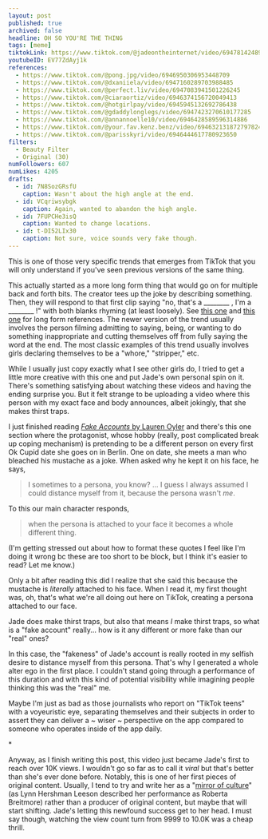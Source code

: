 ```yaml
---
layout: post
published: true
archived: false
headline: OH SO YOU'RE THE THING
tags: [meme]
tiktokLink: https://www.tiktok.com/@jadeontheinternet/video/6947814248915553542
youtubeID: EV77ZdAyj1k
references:
  - https://www.tiktok.com/@pong.jpg/video/6946950306953448709
  - https://www.tiktok.com/@dxaniiela/video/6947160289703988485
  - https://www.tiktok.com/@perfect.liv/video/6947083941501226245
  - https://www.tiktok.com/@ciaraortiz/video/6946374156720049413
  - https://www.tiktok.com/@hotgirlpay/video/6945945132692786438
  - https://www.tiktok.com/@gdaddylonglegs/video/6947423270610177285
  - https://www.tiktok.com/@annannoelle10/video/6946428589596314886
  - https://www.tiktok.com/@your.fav.kenz.benz/video/6946321318727978246
  - https://www.tiktok.com/@parisskyri/video/6946444617780923650
filters:
  - Beauty Filter
  - Original (30)
numFollowers: 607
numLikes: 4205
drafts: 
  - id: 7N8SozGRsfU
    caption: Wasn't about the high angle at the end.
  - id: VCqriwsybgk
    caption: Again, wanted to abandon the high angle.
  - id: 7FUPCHe3isQ
    caption: Wanted to change locations.
  - id: t-DI52LIx30
    caption: Not sure, voice sounds very fake though.
---
```


This is one of those very specific trends that emerges from TikTok that you will only understand if you've seen previous versions of the same thing.

This actually started as a more long form thing that would go on for multiple back and forth bits. The creator tees up the joke by describing something. Then, they will respond to that first clip saying "no, that's a \________ , I'm a \________ !" with both blanks rhyming (at least loosely). See [this one](https://www.tiktok.com/@naomifleischhhh/video/6939293623162817798) and [this one](https://www.tiktok.com/@itssissysheridan/video/6941789643503406342) for long form references. The newer version of the trend usually involves the person filming admitting to saying, being, or wanting to do something inappropriate and cutting themselves off from fully saying the word at the end. The most classic examples of this trend usually involves girls declaring themselves to be a "whore," "stripper," etc. 

While I usually just copy exactly what I see other girls do, I tried to get a little more creative with this one and put Jade's own personal spin on it. There's something satisfying about watching these videos and having the ending surprise you. But it felt strange to be uploading a video where this person with my exact face and body announces, albeit jokingly, that she makes thirst traps. 

I just finished reading [*Fake Accounts* by Lauren Oyler](https://www.goodreads.com/en/book/show/45732027) and there's this one section where the protagonist, whose hobby (really, post complicated break up coping mechanism) is pretending to be a different person on every first Ok Cupid date she goes on in Berlin. One on date, she meets a man who bleached his mustache as a joke. When asked why he kept it on his face, he says, 
> I sometimes to a persona, you know? ... I guess I always assumed I could distance myself from it, because the persona wasn't *me*.

To this our main character responds,

> when the persona is attached to your face it becomes a whole different thing.

(I'm getting stressed out about how to format these quotes I feel like I'm doing it wrong bc these are too short to be block, but I think it's easier to read? Let me know.) 

Only a bit after reading this did I realize that she said this because the mustache is *literally* attached to his face. When I read it, my first thought was, oh, that's what we're all doing out here on TikTok, creating a persona attached to our face.

Jade does make thirst traps, but also that means *I* make thirst traps, so what is a "fake account" really... how is it any different or more fake than our "real" ones? 

In this case, the "fakeness" of Jade's account is really rooted in my selfish desire to distance myself from this persona. That's why I generated a whole alter ego in the first place. I couldn't stand going through a performance of this duration and with this kind of potential visibility while imagining people thinking this was the "real" me.

Maybe I'm just as bad as those journalists who report on "TikTok teens" with a voyeuristic eye, separating themselves and their subjects in order to assert they can deliver a ~ wiser ~ perspective on the app compared to someone who operates inside of the app daily.

\* 

Anyway, as I finish writing this post, this video just became Jade's first to reach over 10K views. I wouldn't go so far as to call it *viral* but that's better than she's ever done before. Notably, this is one of her first pieces of original content. Usually, I tend to try and write her as a "[mirror of culture](https://www.artpractical.com/feature/looking_for_roberta_breitmore/)" (as Lynn Hershman Leeson described her performance as Roberta Breitmore) rather than a producer of original content, but maybe that will start shifting. Jade's letting this newfound success get to her head. I must say though, watching the view count turn from 9999 to 10.0K was a cheap thrill.